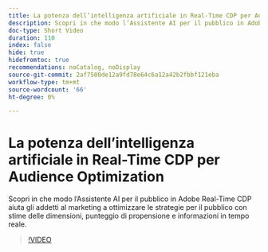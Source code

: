 ```yaml
---
title: La potenza dell’intelligenza artificiale in Real-Time CDP per Audience Optimization
description: Scopri in che modo l’Assistente AI per il pubblico in Adobe Real-Time CDP aiuta gli addetti al marketing a ottimizzare le strategie per il pubblico con stime delle dimensioni, punteggio di propensione e informazioni in tempo reale.
doc-type: Short Video
duration: 110
index: false
hide: true
hidefromtoc: true
recommendations: noCatalog, noDisplay
source-git-commit: 2af7500de12a9fd78e64c6a12a42b2fbbf121eba
workflow-type: tm+mt
source-wordcount: '66'
ht-degree: 0%

---
```



# La potenza dell’intelligenza artificiale in Real-Time CDP per Audience Optimization

Scopri in che modo l’Assistente AI per il pubblico in Adobe Real-Time CDP aiuta gli addetti al marketing a ottimizzare le strategie per il pubblico con stime delle dimensioni, punteggio di propensione e informazioni in tempo reale.

<!-- 62_S508_3442517_109_the-power-of-ai-in-realtime-cdp-for-audience-optimization -->
>[!VIDEO](https://video.tv.adobe.com/v/3458207/?learn=on&enablevpops=true)
